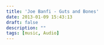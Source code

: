 ```yaml
---
title: 'Joe Banfi - Guts and Bones'
date: 2013-01-09 15:43:13
draft: false
description: ""
tags: [music, Audio]
---
```


